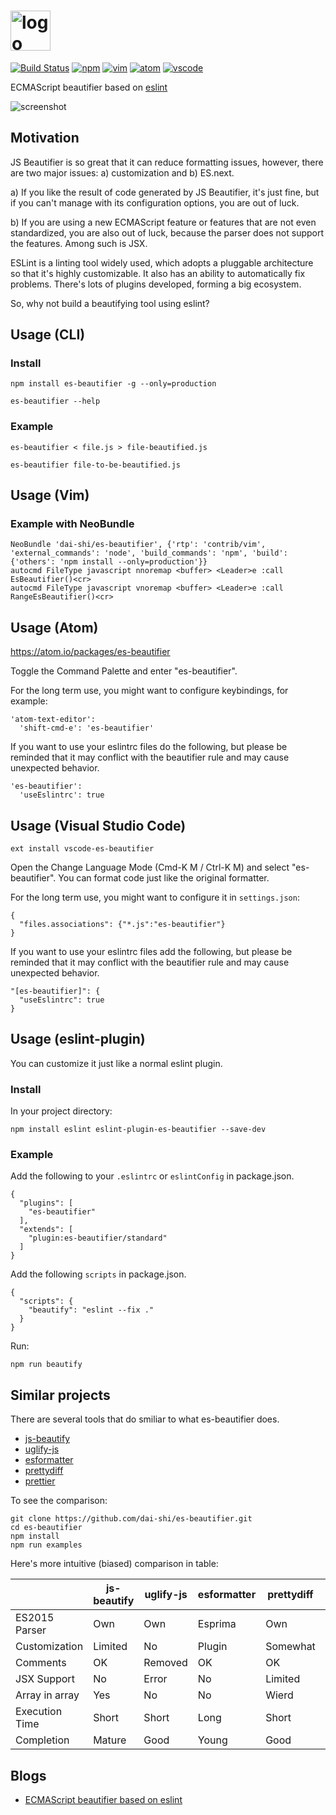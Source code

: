 # <a href="https://github.com/dai-shi/es-beautifier"><img alt="logo" src="https://dai-shi.github.io/es-beautifier/images/logo2.svg" height="64" /></a>

[![Build Status](https://travis-ci.org/dai-shi/es-beautifier.svg?branch=master)](https://travis-ci.org/dai-shi/es-beautifier)
[![npm](https://img.shields.io/npm/v/es-beautifier.svg)](https://www.npmjs.com/package/es-beautifier)
[![vim](https://img.shields.io/badge/vim-available-green.svg)](https://github.com/dai-shi/es-beautifier/blob/master/contrib/vim/doc/es-beautifier.txt)
[![atom](https://img.shields.io/apm/v/es-beautifier.svg)](https://atom.io/packages/es-beautifier)
[![vscode](http://vsmarketplacebadge.apphb.com/version-short/dai-shi.vscode-es-beautifier.svg)](https://marketplace.visualstudio.com/items?itemName=dai-shi.vscode-es-beautifier)

ECMAScript beautifier based on [eslint](http://eslint.org/)

![screenshot](https://dai-shi.github.io/es-beautifier/images/screen01.png)

## Motivation

JS Beautifier is so great that it can reduce formatting issues, however,
there are two major issues: a) customization and b) ES.next.

a) If you like the result of code generated by JS Beautifier,
it's just fine, but if you can't manage with its configuration options,
you are out of luck.

b) If you are using a new ECMAScript feature or features that are not
even standardized, you are also out of luck, because the parser
does not support the features. Among such is JSX.

ESLint is a linting tool widely used, which adopts a pluggable
architecture so that it's highly customizable.
It also has an ability to automatically fix problems.
There's lots of plugins developed, forming a big ecosystem.

So, why not build a beautifying tool using eslint?

## Usage (CLI)

### Install

```
npm install es-beautifier -g --only=production
```

```
es-beautifier --help
```

### Example

```
es-beautifier < file.js > file-beautified.js
```

```
es-beautifier file-to-be-beautified.js
```

## Usage (Vim)

### Example with NeoBundle

```
NeoBundle 'dai-shi/es-beautifier', {'rtp': 'contrib/vim', 'external_commands': 'node', 'build_commands': 'npm', 'build': {'others': 'npm install --only=production'}}
autocmd FileType javascript nnoremap <buffer> <Leader>e :call EsBeautifier()<cr>
autocmd FileType javascript vnoremap <buffer> <Leader>e :call RangeEsBeautifier()<cr>
```

## Usage (Atom)

<https://atom.io/packages/es-beautifier>

Toggle the Command Palette and enter "es-beautifier".

For the long term use, you might want to configure keybindings, for example:
```
'atom-text-editor':
  'shift-cmd-e': 'es-beautifier'
```

If you want to use your eslintrc files do the following, but please be reminded
that it may conflict with the beautifier rule and may cause unexpected behavior.
```
'es-beautifier':
  'useEslintrc': true
```

## Usage (Visual Studio Code)

```
ext install vscode-es-beautifier
```

Open the Change Language Mode (Cmd-K M / Ctrl-K M) and select "es-beautifier".
You can format code just like the original formatter.

For the long term use, you might want to configure it in `settings.json`:
```
{
  "files.associations": {"*.js":"es-beautifier"}
}
```

If you want to use your eslintrc files add the following, but please be reminded
that it may conflict with the beautifier rule and may cause unexpected behavior.
```
"[es-beautifier]": {
  "useEslintrc": true
}
```

## Usage (eslint-plugin)

You can customize it just like a normal eslint plugin.

### Install

In your project directory:

```
npm install eslint eslint-plugin-es-beautifier --save-dev
```

### Example

Add the following to your `.eslintrc` or `eslintConfig` in package.json.

```
{
  "plugins": [
    "es-beautifier"
  ],
  "extends": [
    "plugin:es-beautifier/standard"
  ]
}
```

Add the following `scripts` in package.json.

```
{
  "scripts": {
    "beautify": "eslint --fix ."
  }
}
```

Run:

```
npm run beautify
```

## Similar projects

There are several tools that do smiliar to what es-beautifier does.

- [js-beautify](https://github.com/beautify-web/js-beautify)
- [uglify-js](https://github.com/mishoo/UglifyJS2)
- [esformatter](https://github.com/millermedeiros/esformatter)
- [prettydiff](https://github.com/prettydiff/prettydiff)
- [prettier](https://github.com/prettier/prettier)

To see the comparison:

```
git clone https://github.com/dai-shi/es-beautifier.git
cd es-beautifier
npm install
npm run examples
```

Here's more intuitive (biased) comparison in table:

|                | js-beautify | uglify-js | esformatter | prettydiff | es-beautifier | prettier |
|----------------|-------------|-----------|-------------|------------|---------------|---------------|
| ES2015 Parser  | Own         | Own       | Esprima     | Own        | Espree        |  Babylon |
| Customization  | Limited     | No        | Plugin      | Somewhat   | Plugin        | Limited  |
| Comments       | OK          | Removed   | OK          | OK         | OK            | OK       |
| JSX Support    | No          | Error     | No          | Limited    | Yes           | Yes      |
| Array in array | Yes         | No        | No          | Wierd      | Yes           | Yes      |
| Execution Time | Short       | Short     | Long        | Short      | Long          | Short    |
| Completion     | Mature      | Good      | Young       | Good       | Young         | Active   |

## Blogs

- [ECMAScript beautifier based on eslint](https://medium.com/@dai_shi/ecmascript-beautifier-based-on-eslint-2e2005dda955)

